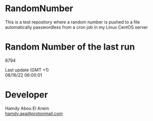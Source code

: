# RandomNumber    
This is a test repository where a random number is pushed to a file automatically passwordless from a cron job in my Linux CentOS server    
# Random Number of the last run   
8794
      
Last update (GMT +1)    
08/16/22 06:00:01
# Developer    
Hamdy Abou El Anein   
hamdy.aea@protonmail.com
